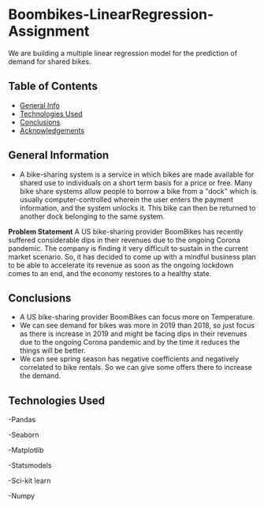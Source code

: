 # Boombikes-LinearRegression-Assignment


We are building a multiple linear regression model for the prediction of demand for shared bikes.


## Table of Contents
* [General Info](#general-information)
* [Technologies Used](#technologies-used)
* [Conclusions](#conclusions)
* [Acknowledgements](#acknowledgements)


## General Information

- A bike-sharing system is a service in which bikes are made available for shared use to individuals on a short term basis for a price or free. Many bike share systems allow people to borrow a bike from a "dock" which is usually computer-controlled wherein the user enters the payment information, and the system unlocks it. This bike can then be returned to another dock belonging to the same system.
 
**Problem Statement**
A US bike-sharing provider BoomBikes has recently suffered considerable dips in their revenues due to the ongoing Corona pandemic. The company is finding it very difficult to sustain in the current market scenario. So, it has decided to come up with a mindful business plan to be able to accelerate its revenue as soon as the ongoing lockdown comes to an end, and the economy restores to a healthy state. 


## Conclusions
- A US bike-sharing provider BoomBikes can focus more on Temperature.
- We can see demand for bikes was more in 2019 than 2018, so just focus as there is increase in 2019 and might be facing dips in their revenues
  due to the ongoing Corona pandemic and by the time it reduces the things will be better.
- We can see spring season has negative coefficients and negatively correlated to bike rentals. So we can give some offers there to increase the demand.

## Technologies Used

-Pandas

-Seaborn

-Matplotlib

-Statsmodels

-Sci-kit learn

-Numpy

















